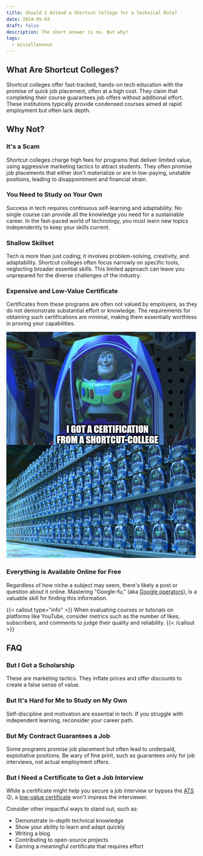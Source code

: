 ```yaml
---
title: Should I Attend a Shortcut College for a Technical Role?
date: 2024-05-03
draft: false 
description: The short answer is no. But why?
tags:
  - miscellaneous
---
```


## What Are Shortcut Colleges?
Shortcut colleges offer fast-tracked, hands-on tech education with the promise of quick job placement, often at a high cost.
They claim that completing their course guarantees job offers without additional effort. These institutions typically provide condensed courses aimed at rapid employment but often lack depth.

## Why Not?
### It's a Scam
Shortcut colleges charge high fees for programs that deliver limited value, using aggressive marketing tactics to attract students.
They often promise job placements that either don't materialize or are in low-paying, unstable positions, leading to disappointment and financial strain.

### You Need to Study on Your Own
Success in tech requires continuous self-learning and adaptability. No single course can provide all the knowledge you need for a sustainable career.
In the fast-paced world of technology, you must learn new topics independently to keep your skills current.

### Shallow Skillset
Tech is more than just coding; it involves problem-solving, creativity, and adaptability.
Shortcut colleges often focus narrowly on specific tools, neglecting broader essential skills.
This limited approach can leave you unprepared for the diverse challenges of the industry.

### Expensive and Low-Value Certificate
Certificates from these programs are often not valued by employers, as they do not demonstrate substantial effort or knowledge.
The requirements for obtaining such certifications are minimal, making them essentially worthless in proving your capabilities.

![Buzz Lightyear Clones](img/buzz_lightyear_clones_i_got_certification_from_shortcut_college.jpg)

### Everything is Available Online for Free
Regardless of how niche a subject may seem, there's likely a post or question about it online.
Mastering "Google-fu," (aka [Google operators](https://support.google.com/websearch/answer/2466433?hl=en)), is a valuable skill for finding this information.

{{< callout type="info" >}}
When evaluating courses or tutorials on platforms like YouTube, consider metrics such as the number of likes, subscribers, and comments to judge their quality and reliability.
{{< /callout >}}

## FAQ
### But I Got a Scholarship
These are marketing tactics.
They inflate prices and offer discounts to create a false sense of value.

### But It's Hard for Me to Study on My Own
Self-discipline and motivation are essential in tech.
If you struggle with independent learning, reconsider your career path.

### But My Contract Guarantees a Job
Some programs promise job placement but often lead to underpaid, exploitative positions.
Be wary of fine print, such as guarantees only for job interviews, not actual employment offers.

### But I Need a Certificate to Get a Job Interview
While a certificate might help you secure a job interview or bypass the [ATS](https://en.m.wikipedia.org/wiki/Applicant_tracking_system) 😉, a [low-value certificate](#expensive-and-low-value-certificate) won't impress the interviewer.

Consider other impactful ways to stand out, such as:

- Demonstrate in-depth technical knowledge
- Show your ability to learn and adapt quickly
- Writing a blog
- Contributing to open-source projects
- Earning a meaningful certificate that requires effort

